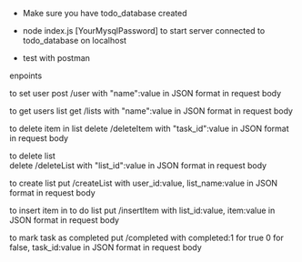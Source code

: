 - Make sure you have todo_database created

- node index.js [YourMysqlPassword] to start server connected to todo_database on localhost

- test with postman

enpoints

to set user
post /user with "name":value in JSON format in request body

to get users list
get /lists with "name":value in JSON format in request body

to delete item in list
delete /deleteItem with "task_id":value in JSON format in request body

to delete list  
delete /deleteList with "list_id":value in JSON format in request body

to create list
put /createList with user_id:value, list_name:value in JSON format in request body

to insert item in to do list
put /insertItem with list_id:value, item:value in JSON format in request body

to mark task as completed
put /completed with completed:1 for true 0 for false, task_id:value in JSON format in request body
